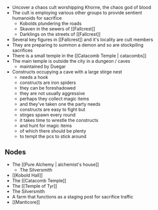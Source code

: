 - Uncover a chaos cult worshipping Khorne, the chaos god of blood
- The cult is employing various other groups to provide sentient humanoids for sacrifice
	- Kobolds plundering the roads
	- Skaven in the sewers of [[Fallcrest]]
	- Darklings on the streets of [[Fallcrest]]
- Several key figures in [[Fallcrest]] and it's locality are cult members
- They are preparing to summon a demon and so are stockpiling sacrifices
- There is a small temple in the [[Catacomb Temple | catacombs]]
- The main temple is outside the city in a dungeon / caves
	- maintained by Duegar
- Constructs occupying a cave with a large stirge nest
	- needs a hook
	- constructs are iron spiders
	- they can be foreshadowed
	- they are not usually aggressive
	- perhaps they collect magic items
	- and they've taken one the party needs
	- constructs are easy to fight but
	- stirges spawn every round
	- it takes time to wrestle the constructs
	- and hunt for magic items
	- of which there should be plenty
	- to tempt the pcs to stick around
## Nodes
- The [[Pure Alchemy | alchemist's house]]
	- The Silversmith
- [[Kobold Hall]]
- The [[Catacomb Temple]]
- The [[Temple of Tyr]]
- The Silversmith
- A farm that functions as a staging post for sacrifice traffic
- [[Manticore]]